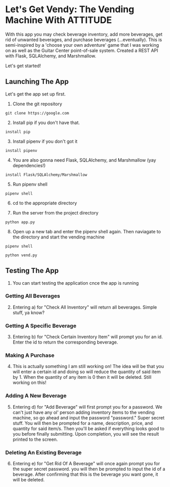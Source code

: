 
# Let's Get Vendy: The Vending Machine With ATTITUDE

With this app you may check beverage inventory, add more beverages, get rid of unwanted beverages, and purchase beverages (...eventually). This is semi-inspired by a 'choose your own adventure' game that I was working on as well as the Guitar Center point-of-sale system.
Created a REST API with Flask, SQLAlchemy, and Marshmallow.

Let's get started!

## Launching The App

Let's get the app set up first.

1. Clone the git repository
```
git clone https://google.com
```

2. Install pip if you don't have that.
```
install pip
```

3. Install pipenv if you don't got it
```
install pipenv
```

4. You are also gonna need Flask, SQLAlchemy, and Marshmallow (yay dependencies!)
```
install Flask/SQLAlchemy/Marshmallow
```

5. Run pipenv shell
```
pipenv shell
```

6. cd to the appropriate directory

7. Run the server from the project directory
```
python app.py
```

8. Open up a new tab and enter the pipenv shell again. Then naviagate to the directory and start the vending machine
```
pipenv shell
```

```
python vend.py
```

## Testing The App

1. You can start testing the application cnce the app is running

### Getting All Beverages

2. Entering a) for "Check All Inventory" will return all beverages. Simple stuff, ya know?

### Getting A Specific Beverage

3. Entering b) for "Check Certain Inventory Item" will prompt you for an id. Enter the id to return the corresponding beverage.

### Making A Purchase

4. This is actually something I am still working on! The idea will be that you will enter a certain id and doing so will reduce the quantity of said item by 1. When the quantity of any item is 0 then it will be deleted. Still working on this!

### Adding A New Beverage

5. Entering d) for "Add Beverage" will first prompt you for a password. We can't just have any ol' person adding inventory items to the vending machine, so go ahead and input the password "password." Super secret stuff. You will then be prompted for a name, description, price, and quantity for said item/s. Then you'll be asked if everything looks good to you before finally submitting. Upon completion, you will see the result printed to the screen.

### Deleting An Existing Beverage

6. Entering e) for "Get Rid Of A Beverage" will once again prompt you for the super secret password. you will then be prompted to input the id of a beverage. After confirming that this is the beverage you want gone, it will be deleted.

